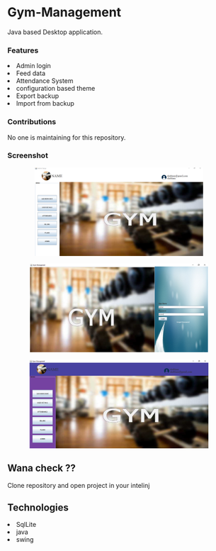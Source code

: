 # Gym-Management

Java based Desktop application.

### Features 

<li>Admin login</li>
<li>Feed data</li>
<li>Attendance System</li>
<li>configuration based theme</li>
<li>Export backup</li>
<li>Import from backup</li>

### Contributions

No one is maintaining for this repository.


### Screenshot

<p align="center">
  <img src="https://github.com/shubh2710/Gym-Management/blob/master/screen/1.png" alt="Screenshot"  height="200"/>
</p>
<p align="center">
  <img src="https://github.com/shubh2710/Gym-Management/blob/master/screen/2.png" alt="Screenshot"  height="200" />
</p>
<p align="center">
  <img src="https://github.com/shubh2710/Gym-Management/blob/master/screen/3.png" alt="Screenshot"  height="200"/>
</p>


## Wana check ??

Clone repository and open project in your intelinj

## Technologies

<li>SqlLite</li>
<li>java</li>
<li>swing</li>